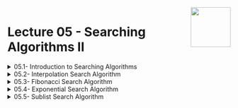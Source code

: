 <img align="right" width="90" height="90" src="https://github.com/cs-MohamedAyman/Computer-Science-Textbooks/blob/master/logos/algorithms.jpg">

# Lecture 05 - Searching Algorithms II

<details>
	<summary>05.1- Introduction to Searching Algorithms</summary>

</details>

<details>
	<summary>05.2- Interpolation Search Algorithm</summary>

</details>

<details>
	<summary>05.3- Fibonacci Search Algorithm</summary>

</details>

<details>
	<summary>05.4- Exponential Search Algorithm</summary>

</details>

<details>
	<summary>05.5- Sublist Search Algorithm</summary>

</details>
